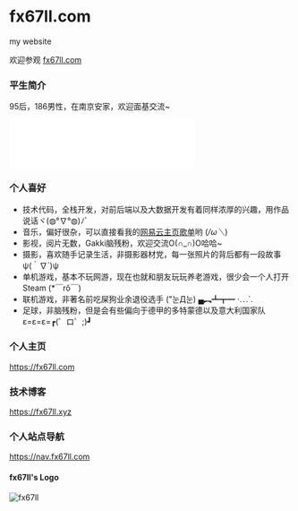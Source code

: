 # fx67ll.com
my website

欢迎参观 [fx67ll.com](https://fx67ll.com 'fx67ll的个人主页')  

### 平生简介
95后，186男性，在南京安家，欢迎面基交流~

<iframe frameborder="no" border="0" marginwidth="0" marginheight="0" width=330 height=86 src="//music.163.com/outchain/player?type=2&id=454698121&auto=1&height=66"></iframe>

### 个人喜好
- 技术代码，全栈开发，对前后端以及大数据开发有着同样浓厚的兴趣，用作品说话ヾ(◍°∇°◍)ﾉﾞ
- 音乐，偏好很杂，可以直接看我的[网易云主页歌单](https://music.163.com/#/user/home?id=321230196)哟 (*/ω＼*)
- 影视，阅片无数，Gakki脑残粉，欢迎交流O(∩_∩)O哈哈~
- 摄影，喜欢随手记录生活，非摄影器材党，每一张照片的背后都有一段故事 ψ(｀∇´)ψ
- 单机游戏，基本不玩网游，现在也就和朋友玩玩养老游戏，很少会一个人打开Steam (*￣rǒ￣)
- 联机游戏，非著名前吃屎狗业余退役选手 ("눈Д눈) ▄︻┻┳━ ·.`.`.`. 
- 足球，非脑残粉，但是会有些偏向于德甲的多特蒙德以及意大利国家队 ε=ε=ε=┏(゜ロ゜;)┛

### 个人主页
https://fx67ll.com

### 技术博客
https://fx67ll.xyz

### 个人站点导航
https://nav.fx67ll.com

#### fx67ll's Logo
![fx67ll](/upload/2021/11/fx67ll-7fdba27ca716457291bee6db48306e10.JPG)
